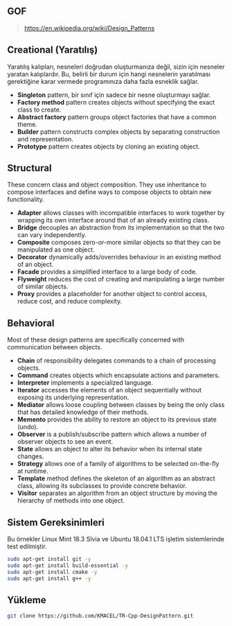 ## GOF

> https://en.wikipedia.org/wiki/Design_Patterns 

## **Creational** (Yaratılış)

Yaratılış kalıpları, nesneleri doğrudan oluşturmanıza değil, sizin için nesneler yaratan kalıplardır. Bu, belirli bir durum için hangi nesnelerin yaratılması gerektiğine karar vermede programınıza daha fazla esneklik sağlar.

* **Singleton** pattern,  bir sınıf için sadece bir nesne oluşturmayı sağlar.
* **Factory method**  pattern creates objects without specifying the exact class to create.
* **Abstract factory**  pattern groups object factories that have a common theme.
* **Builder** pattern constructs complex objects by separating construction and representation.
* **Prototype** pattern creates objects by cloning an existing object.

## **Structural**
These concern class and object composition. They use inheritance to compose interfaces and define ways to compose objects to obtain new functionality.

* **Adapter** allows classes with incompatible interfaces to work together by wrapping its own interface around that of an already existing class.
* **Bridge** decouples an abstraction from its implementation so that the two can vary independently.
* **Composite** composes zero-or-more similar objects so that they can be manipulated as one object.
* **Decorator** dynamically adds/overrides behaviour in an existing method of an object.
* **Facade** provides a simplified interface to a large body of code.
* **Flyweight** reduces the cost of creating and manipulating a large number of similar objects.
* **Proxy** provides a placeholder for another object to control access, reduce cost, and reduce complexity.

## **Behavioral**

Most of these design patterns are specifically concerned with communication between objects.

* **Chain** of responsibility delegates commands to a chain of processing objects.
* **Command** creates objects which encapsulate actions and parameters.
* **Interpreter** implements a specialized language.
* **Iterator** accesses the elements of an object sequentially without exposing its underlying representation.
* **Mediator** allows loose coupling between classes by being the only class that has detailed knowledge of their methods.
* **Memento** provides the ability to restore an object to its previous state (undo).
* **Observer** is a publish/subscribe pattern which allows a number of observer objects to see an event.
* **State** allows an object to alter its behavior when its internal state changes.
* **Strategy** allows one of a family of algorithms to be selected on-the-fly at runtime.
* **Template** method defines the skeleton of an algorithm as an abstract class, allowing its subclasses to provide concrete behavior.
* **Visitor** separates an algorithm from an object structure by moving the hierarchy of methods into one object.

## **Sistem Gereksinimleri**
Bu örnekler Linux Mint 18.3 Slvia ve Ubuntu 18.04.1 LTS işletim sistemlerinde test edilmiştir.

```bash
sudo apt-get install git -y
sudo apt-get install build-essential -y
sudo apt-get install cmake -y
sudo apt-get install g++ -y
```
## **Yükleme**
```bash
git clone https://github.com/KMACEL/TR-Cpp-DesignPattern.git
```